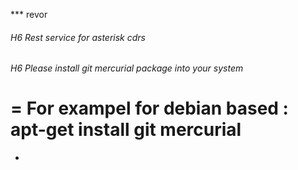*** revor
###### H6 Rest service for asterisk cdrs

###### H6 Please install git mercurial package into your system
=
For exampel for debian based : apt-get install git mercurial
=
*
